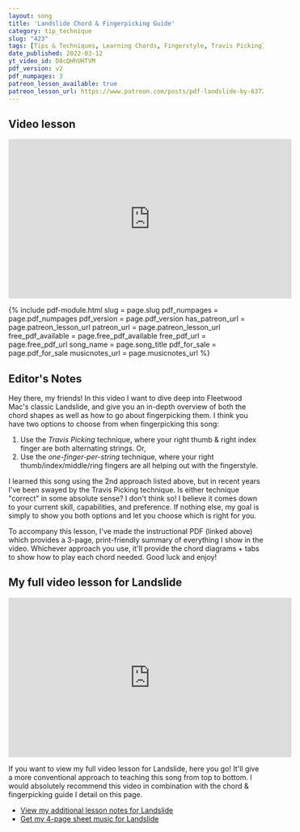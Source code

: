 ```yaml
---
layout: song
title: 'Landslide Chord & Fingerpicking Guide'
category: tip_technique
slug: "423"
tags: [Tips & Techniques, Learning Chords, Fingerstyle, Travis Picking]
date_published: 2022-03-12
yt_video_id: D8cQHhUHTVM
pdf_version: v2
pdf_numpages: 3
patreon_lesson_available: true
patreon_lesson_url: https://www.patreon.com/posts/pdf-landslide-by-63727836
---
```


## Video lesson

<iframe width="560" height="315" src="https://www.youtube.com/embed/{{page.yt_video_id}}" frameborder="0" allow="accelerometer; autoplay; encrypted-media; gyroscope; picture-in-picture" allowfullscreen></iframe>

{% include pdf-module.html slug = page.slug pdf_numpages = page.pdf_numpages pdf_version = page.pdf_version has_patreon_url = page.patreon_lesson_url patreon_url = page.patreon_lesson_url free_pdf_available = page.free_pdf_available free_pdf_url = page.free_pdf_url song_name = page.song_title pdf_for_sale = page.pdf_for_sale musicnotes_url = page.musicnotes_url %}

## Editor's Notes

Hey there, my friends! In this video I want to dive deep into Fleetwood Mac's classic Landslide, and give you an in-depth overview of both the chord shapes as well as how to go about fingerpicking them. I think you have two options to choose from when fingerpicking this song:

1. Use the *Travis Picking* technique, where your right thumb & right index finger are both alternating strings. Or,
2. Use the *one-finger-per-string* technique, where your right thumb/index/middle/ring fingers are all helping out with the fingerstyle.

I learned this song using the 2nd approach listed above, but in recent years I've been swayed by the Travis Picking technique. Is either technique "correct" in some absolute sense? I don't think so! I believe it comes down to your current skill, capabilities, and preference. If nothing else, my goal is simply to show you both options and let you choose which is right for you.

To accompany this lesson, I've made the instructional PDF (linked above) which provides a 3-page, print-friendly summary of everything I show in the video. Whichever approach you use, it'll provide the chord diagrams + tabs to show how to play each chord needed. Good luck and enjoy!

## My full video lesson for Landslide

<iframe width="560" height="315" src="https://www.youtube.com/embed/vgmR57sS9h8" frameborder="0" allow="accelerometer; autoplay; encrypted-media; gyroscope; picture-in-picture" allowfullscreen></iframe>

If you want to view my full video lesson for Landslide, here you go! It'll give a more conventional approach to teaching this song from top to bottom. I would absolutely recommend this video in combination with the chord & fingerpicking guide I detail on this page.

- [View my additional lesson notes for Landslide](http://playsongnotes.com/lessons/422/)
- [Get my 4-page sheet music for Landslide](https://www.musicnotes.com/sheetmusic/mtd.asp?ppn=MN0252563)
